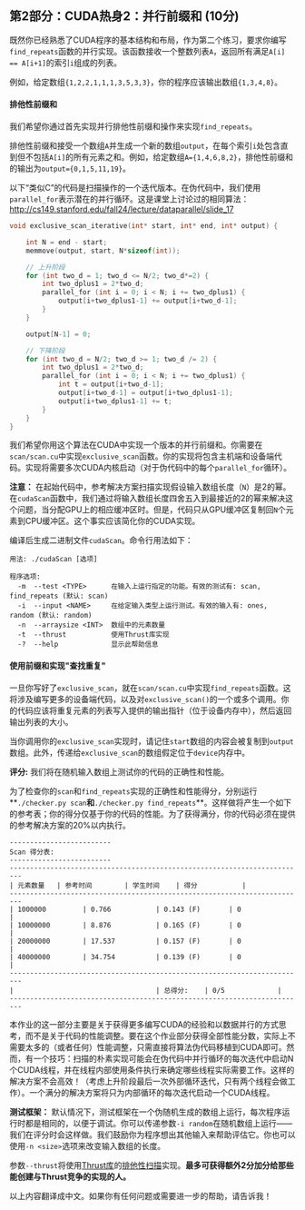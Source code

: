 ## 第2部分：CUDA热身2：并行前缀和 (10分)

既然你已经熟悉了CUDA程序的基本结构和布局，作为第二个练习，要求你编写`find_repeats`函数的并行实现。该函数接收一个整数列表`A`，返回所有满足`A[i] == A[i+1]`的索引`i`组成的列表。

例如，给定数组`{1,2,2,1,1,1,3,5,3,3}`，你的程序应该输出数组`{1,3,4,8}`。

#### 排他性前缀和

我们希望你通过首先实现并行排他性前缀和操作来实现`find_repeats`。

排他性前缀和接受一个数组`A`并生成一个新的数组`output`，在每个索引`i`处包含直到但不包括`A[i]`的所有元素之和。例如，给定数组`A={1,4,6,8,2}`，排他性前缀和的输出为`output={0,1,5,11,19}`。

以下“类似C”的代码是扫描操作的一个迭代版本。在伪代码中，我们使用`parallel_for`表示潜在的并行循环。这是课堂上讨论过的相同算法：<http://cs149.stanford.edu/fall24/lecture/dataparallel/slide_17>

```c
void exclusive_scan_iterative(int* start, int* end, int* output) {

    int N = end - start;
    memmove(output, start, N*sizeof(int));

    // 上升阶段
    for (int two_d = 1; two_d <= N/2; two_d*=2) {
        int two_dplus1 = 2*two_d;
        parallel_for (int i = 0; i < N; i += two_dplus1) {
            output[i+two_dplus1-1] += output[i+two_d-1];
        }
    }

    output[N-1] = 0;

    // 下降阶段
    for (int two_d = N/2; two_d >= 1; two_d /= 2) {
        int two_dplus1 = 2*two_d;
        parallel_for (int i = 0; i < N; i += two_dplus1) {
            int t = output[i+two_d-1];
            output[i+two_d-1] = output[i+two_dplus1-1];
            output[i+two_dplus1-1] += t;
        }
    }
}
```

我们希望你用这个算法在CUDA中实现一个版本的并行前缀和。你需要在`scan/scan.cu`中实现`exclusive_scan`函数。你的实现将包含主机端和设备端代码。实现将需要多次CUDA内核启动（对于伪代码中的每个`parallel_for`循环）。

**注意：** 在起始代码中，参考解决方案扫描实现假设输入数组长度（`N`）是2的幂。在`cudaScan`函数中，我们通过将输入数组长度四舍五入到最接近的2的幂来解决这个问题，当分配GPU上的相应缓冲区时。但是，代码只从GPU缓冲区复制回`N`个元素到CPU缓冲区。这个事实应该简化你的CUDA实现。

编译后生成二进制文件`cudaScan`。命令行用法如下：

```
用法: ./cudaScan [选项]

程序选项:
  -m  --test <TYPE>      在输入上运行指定的功能。有效的测试有: scan, find_repeats (默认: scan)
  -i  --input <NAME>     在给定输入类型上运行测试。有效的输入有: ones, random (默认: random)
  -n  --arraysize <INT>  数组中的元素数量
  -t  --thrust           使用Thrust库实现
  -?  --help             显示此帮助信息
```

#### 使用前缀和实现"查找重复"

一旦你写好了`exclusive_scan`，就在`scan/scan.cu`中实现`find_repeats`函数。这将涉及编写更多的设备端代码，以及对`exclusive_scan()`的一个或多个调用。你的代码应该将重复元素的列表写入提供的输出指针（位于设备内存中），然后返回输出列表的大小。

当你调用你的`exclusive_scan`实现时，请记住`start`数组的内容会被复制到`output`数组。此外，传递给`exclusive_scan`的数组假定位于`device`内存中。

**评分:** 我们将在随机输入数组上测试你的代码的正确性和性能。

为了检查你的`scan`和`find_repeats`实现的正确性和性能得分，分别运行**`./checker.py scan`**和**`./checker.py find_repeats`**。这样做将产生一个如下的参考表；你的得分仅基于你的代码的性能。为了获得满分，你的代码必须在提供的参考解决方案的20%以内执行。

```
-------------------------
Scan 得分表:
-------------------------
-------------------------------------------------------------------------
| 元素数量   | 参考时间        | 学生时间    | 得分           |
-------------------------------------------------------------------------
| 1000000         | 0.766           | 0.143 (F)       | 0               |
| 10000000        | 8.876           | 0.165 (F)       | 0               |
| 20000000        | 17.537          | 0.157 (F)       | 0               |
| 40000000        | 34.754          | 0.139 (F)       | 0               |
-------------------------------------------------------------------------
|                                   | 总得分:    | 0/5             |
-------------------------------------------------------------------------
```

本作业的这一部分主要是关于获得更多编写CUDA的经验和以数据并行的方式思考，而不是关于代码的性能调整。要在这个作业部分获得全部性能分数，实际上不需要太多的（或者任何）性能调整，只需直接将算法伪代码移植到CUDA即可。然而，有一个技巧：扫描的朴素实现可能会在伪代码中并行循环的每次迭代中启动N个CUDA线程，并在线程内部使用条件执行来确定哪些线程实际需要工作。这样的解决方案不会高效！（考虑上升阶段最后一次外部循环迭代，只有两个线程会做工作）。一个满分的解决方案将只为内部循环的每次迭代启动一个CUDA线程。

**测试框架：** 默认情况下，测试框架在一个伪随机生成的数组上运行，每次程序运行时都是相同的，以便于调试。你可以传递参数`-i random`在随机数组上运行——我们在评分时会这样做。我们鼓励你为程序想出其他输入来帮助评估它。你也可以使用`-n <size>`选项来改变输入数组的长度。

参数`--thrust`将使用[Thrust库](http://thrust.github.io/)的[排他性扫描](https://docs.nvidia.com/cuda/archive/12.2.2/thrust/index.html?highlight=group%20prefix%20sums#prefix-sums)实现。**最多可获得额外2分加分给那些能创建与Thrust竞争的实现的人。**

以上内容翻译成中文。如果你有任何问题或需要进一步的帮助，请告诉我！

